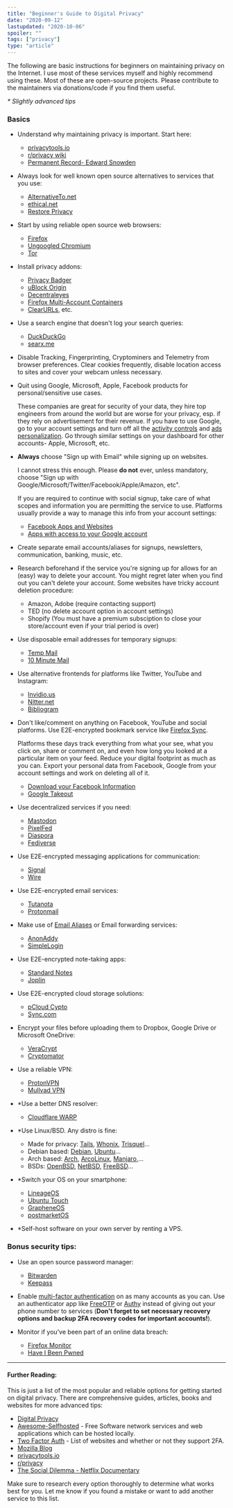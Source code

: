 ```yaml
---
title: "Beginner's Guide to Digital Privacy"
date: "2020-09-12"
lastupdated: "2020-10-06"
spoiler: ""
tags: ["privacy"]
type: "article"
---
```


The following are basic instructions for beginners on maintaining privacy on the Internet. I use most of these services myself and highly recommend using these. Most of these are open-source projects. Please contribute to the maintainers via donations/code if you find them useful.

_\* Slightly advanced tips_

### Basics
- Understand why maintaining privacy is important. Start here:
  - [privacytools.io](https://privacytools.io/)
  - [r/privacy wiki](https://old.reddit.com/r/privacy/wiki)
  - [Permanent Record- Edward Snowden](https://en.wikipedia.org/wiki/Permanent_Record_(autobiography))

- Always look for well known open source alternatives to services that you use:
  - [AlternativeTo.net](https://alternativeto.net/)
  - [ethical.net](https://ethical.net/)
  - [Restore Privacy](https://restoreprivacy.com/)

- Start by using reliable open source web browsers:
  - [Firefox](https://www.mozilla.org/en-US/firefox/)
  - [Ungoogled Chromium](https://github.com/Eloston/ungoogled-chromium)
  - [Tor](https://torproject.org)

- Install privacy addons:
  - [Privacy Badger](https://github.com/EFForg/privacybadger/)
  - [uBlock Origin](https://github.com/gorhill/uBlock/)
  - [Decentraleyes](https://decentraleyes.org/)
  - [Firefox Multi-Account Containers](https://addons.mozilla.org/en-US/firefox/addon/multi-account-containers/)
  - [ClearURLs](https://gitlab.com/KevinRoebert/ClearUrls), etc.

- Use a search engine that doesn't log your search queries:
  - [DuckDuckGo](https://duckduckgo.com/)
  - [searx.me](https://searx.me/)

- Disable Tracking, Fingerprinting, Cryptominers and Telemetry from browser preferences. Clear cookies frequently, disable location access to sites and cover your webcam unless necessary.

- Quit using Google, Microsoft, Apple, Facebook products for personal/sensitive use cases.
  
  These companies are great for security of your data, they hire top engineers from around the world but are worse for your privacy, esp. if they rely on advertisement for their revenue. If you have to use Google, go to your account settings and turn off all the [activity controls](https://myactivity.google.com/activitycontrols) and [ads personalization](https://adssettings.google.com/). Go through similar settings on your dashboard for other accounts- Apple, Microsoft, etc.

- **Always** choose "Sign up with Email" while signing up on websites.
  
  I cannot stress this enough. Please **do not** ever, unless mandatory, choose "Sign up with Google/Microsoft/Twitter/Facebook/Apple/Amazon, etc".
  
  If you are required to continue with social signup, take care of what scopes and information you are permitting the service to use. Platforms usually provide a way to manage this info from your account settings:
  - [Facebook Apps and Websites](https://www.facebook.com/settings?tab=applications)
  - [Apps with access to your Google account](https://myaccount.google.com/permissions)

- Create separate email accounts/aliases for signups, newsletters, communication, banking, music, etc.

- Research beforehand if the service you're signing up for allows for an (easy) way to delete your account. You might regret later when you find out you can't delete your account. Some websites have tricky account deletion procedure:

  - Amazon, Adobe (require contacting support)
  - TED (no delete account option in account settings)
  - Shopify (You must have a premium subsciption to close your store/account even if your trial period is over)

- Use disposable email addresses for temporary signups:
  - [Temp Mail](https://temp-mail.org/)
  - [10 Minute Mail](https://10minutemail.com/)
  
- Use alternative frontends for platforms like Twitter, YouTube and Instagram:
  - [Invidio.us](https://invidio.us/)
  - [Nitter.net](https://nitter.net/)
  - [Bibliogram](https://bibliogram.net/)

- Don't like/comment on anything on Facebook, YouTube and social platforms. Use E2E-encrypted bookmark service like [Firefox Sync](https://www.mozilla.com/en-US/firefox/sync/).

  Platforms these days track everything from what your see, what you click on, share or comment on, and even how long you looked at a particular item on your feed. Reduce your digital footprint as much as you can. Export your personal data from Facebook, Google from your account settings and work on deleting all of it.
  - [Download your Facebook Information](https://facebook.com/dyi)
  - [Google Takeout](https://takeout.google.com)

- Use decentralized services if you need:
  - [Mastodon](https://mastodon.social/)
  - [PixelFed](https://pixelfed.org/)
  - [Diaspora](https://diasporafoundation.org/)
  - [Fediverse](https://fediverse.party/)

- Use E2E-encrypted messaging applications for communication:
  - [Signal](https://signal.org/)
  - [Wire](https://wire.com)

- Use E2E-encrypted email services:
  - [Tutanota](https://tutanota.com/)
  - [Protonmail](https://protonmail.com/)

- Make use of [Email Aliases](https://protonmail.com/support/knowledge-base/addresses-and-aliases/) or Email forwarding services:
  - [AnonAddy](https://github.com/anonaddy/anonaddy)
  - [SimpleLogin](https://github.com/simple-login/app)

- Use E2E-encrypted note-taking apps:
  - [Standard Notes](https://standardnotes.org/)
  - [Joplin](https://joplin.org/)

- Use E2E-encrypted cloud storage solutions:
  - [pCloud Cypto](https://pcloud.com/)
  - [Sync.com](https://sync.com/)

- Encrypt your files before uploading them to Dropbox, Google Drive or Microsoft OneDrive:
  - [VeraCrypt](https://veracrypt.fr/)
  - [Cryptomator](https://cryptomator.org/)

- Use a reliable VPN:
  - [ProtonVPN](https://protonvpn.com/)
  - [Mullvad VPN](https://mullvad.net/)

- *Use a better DNS resolver:
  - [Cloudflare WARP](https://1.1.1.1/)

- *Use Linux/BSD. Any distro is fine:
  - Made for privacy: [Tails](https://tails.boum.org/), [Whonix](https://www.whonix.org/), [Trisquel](https://trisquel.info/)...
  - Debian based: [Debian](https://www.debian.org/), [Ubuntu](https://www.ubuntu.com/)...
  - Arch based: [Arch](https://www.archlinux.org/), [ArcoLinux](https://arcolinux.info/), [Manjaro](https://manjaro.org/),...
  - BSDs: [OpenBSD](https://github.com/openbsd/src), [NetBSD](https://www.netbsd.org/), [FreeBSD](https://github.com/freebsd/freebsd/)...

- *Switch your OS on your smartphone:
  - [LineageOS](https://lineageos.org/)
  - [Ubuntu Touch](https://ubuntu-touch.io/)
  - [GrapheneOS](https://grapheneos.org/)
  - [postmarketOS](https://postmarketos.org/)

- *Self-host software on your own server by renting a VPS.

### Bonus security tips:
- Use an open source password manager:
  - [Bitwarden](https://bitwarden.com/)
  - [Keepass](https://keepass.info/)

- Enable [multi-factor authentication](https://en.wikipedia.org/wiki/Multi-factor_authentication) on as many accounts as you can. Use an authenticator app like [FreeOTP](https://github.com/freeotp/) or [Authy](https://authy.com/) instead of giving out your phone number to services (**Don't forget to set necessary recovery options and backup 2FA recovery codes for important accounts!**).

- Monitor if you’ve been part of an online data breach:
  - [Firefox Monitor](https://monitor.firefox.com/)
  - [Have I Been Pwned](https://haveibeenpwned.com/)

---

#### Further Reading:
This is just a list of the most popular and reliable options for getting started on digital privacy. There are comprehensive guides, articles, books and websites for more advanced tips:
- [Digital Privacy](https://en.wikipedia.org/wiki/Digital_privacy)
- [Awesome-Selfhosted](https://github.com/awesome-selfhosted/awesome-selfhosted) -  Free Software network services and web applications which can be hosted locally.
- [Two Factor Auth](https://twofactorauth.org/) - List of websites and whether or not they support 2FA.
- [Mozilla Blog](https://blog.mozilla.org/)
- [privacytools.io](https://privacytools.io/)
- [r/privacy](https://old.reddit.com/r/privacy/)
- [The Social Dilemma - Netflix Documentary](https://en.wikipedia.org/wiki/The_Social_Dilemma)

Make sure to research every option thoroughly to determine what works best for you. Let me know if you found a mistake or want to add another service to this list.